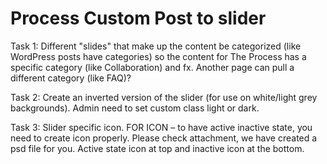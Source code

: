 # Process Custom Post to slider

Task 1: Different "slides" that make up the content be categorized (like WordPress posts have categories) so the content for The Process has a specific category (like Collaboration) and fx. Another page can pull a different category (like FAQ)? 
 
Task 2: Create an inverted version of the slider (for use on white/light grey backgrounds). Admin need to set custom class light or dark.
 
Task 3: Slider specific icon. FOR ICON – to have active inactive state, you need to create icon properly. Please check attachment, we have created a psd file for you. Active state icon at top and inactive icon at the bottom.
